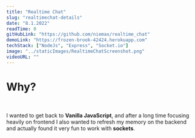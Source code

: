 ```yaml
---
title: "Realtime Chat"
slug: "realtimechat-details"
date: "8.1.2022"
readTime: 0
gitHubLink: "https://github.com/niemax/realtime_chat"
demoLink: "https://frozen-brook-42424.herokuapp.com"
techStack: ["NodeJs", "Express", "Socket.io"]
image: "../staticImages/RealtimeChatScreenshot.png"
videoURL: ""
---
```


# **Why?**

<br>

I wanted to get back to **Vanilla JavaScript**, and after a long time focusing heavily on frontend I
also wanted to refresh my memory on the backend and actually found it very fun to work with
**sockets**.
